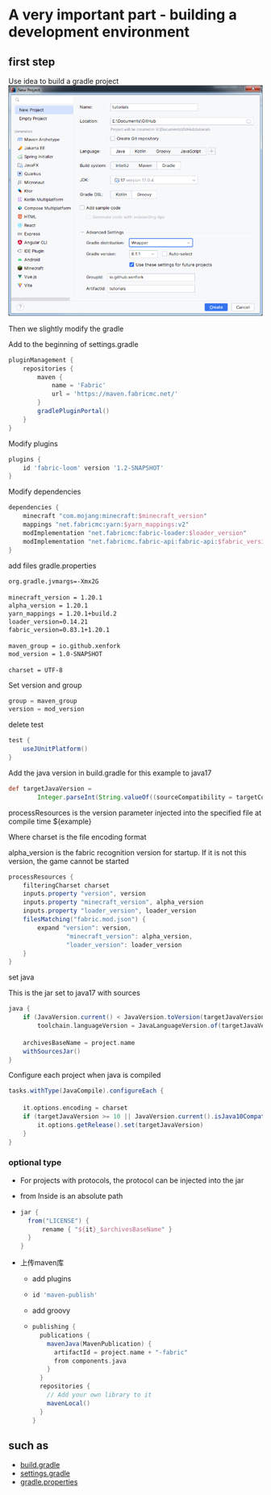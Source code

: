 # A very important part - building a development environment

## first step

Use idea to build a gradle project
![create project](../icon/create_program.png)

Then we slightly modify the gradle

Add to the beginning of settings.gradle
```groovy
pluginManagement {
    repositories {
        maven {
            name = 'Fabric'
            url = 'https://maven.fabricmc.net/'
        }
        gradlePluginPortal()
    }
}
```

Modify plugins
```groovy
plugins {
    id 'fabric-loom' version '1.2-SNAPSHOT'
}
```

Modify dependencies
```groovy
dependencies {
    minecraft "com.mojang:minecraft:$minecraft_version"
    mappings "net.fabricmc:yarn:$yarn_mappings:v2"
    modImplementation "net.fabricmc:fabric-loader:$loader_version"
    modImplementation "net.fabricmc.fabric-api:fabric-api:$fabric_version"
}
```

add files gradle.properties
```properties
org.gradle.jvmargs=-Xmx2G

minecraft_version = 1.20.1
alpha_version = 1.20.1
yarn_mappings = 1.20.1+build.2
loader_version=0.14.21
fabric_version=0.83.1+1.20.1

maven_group = io.github.xenfork
mod_version = 1.0-SNAPSHOT

charset = UTF-8
```

Set version and group
```groovy
group = maven_group
version = mod_version
```

delete test
```groovy
test {
    useJUnitPlatform()
}
```

Add the java version in build.gradle for this example to java17
```groovy
def targetJavaVersion =
        Integer.parseInt(String.valueOf((sourceCompatibility = targetCompatibility = JavaVersion.VERSION_17)))
```

processResources is the version parameter injected into the specified file at compile time ${example}

Where charset is the file encoding format

alpha_version is the fabric recognition version for startup. If it is not this version, the game cannot be started
```groovy
processResources {
    filteringCharset charset
    inputs.property "version", version
    inputs.property "minecraft_version", alpha_version
    inputs.property "loader_version", loader_version
    filesMatching("fabric.mod.json") {
        expand "version": version,
                "minecraft_version": alpha_version,
                "loader_version": loader_version
    }
}
```

set java

This is the jar set to java17 with sources
```groovy
java {
    if (JavaVersion.current() < JavaVersion.toVersion(targetJavaVersion))
        toolchain.languageVersion = JavaLanguageVersion.of(targetJavaVersion)

    archivesBaseName = project.name
    withSourcesJar()
}
```

Configure each project when java is compiled
```groovy
tasks.withType(JavaCompile).configureEach {
    
    it.options.encoding = charset
    if (targetJavaVersion >= 10 || JavaVersion.current().isJava10Compatible()) {
        it.options.getRelease().set(targetJavaVersion)
    }
}
```

### optional type

- For projects with protocols, the protocol can be injected into the jar

- from Inside is an absolute path

- ```groovy
  jar {
    from("LICENSE") {
        rename { "${it}_$archivesBaseName" }
    }
  }
- 上传maven库
    - add plugins 
    - ```groovy
      id 'maven-publish'
    - add groovy
    - ```groovy
      publishing {
        publications {
          mavenJava(MavenPublication) {
            artifactId = project.name + "-fabric"
            from components.java
          }
        }
        repositories {
          // Add your own library to it
          mavenLocal()
        }
      }

## such as
- [build.gradle](../tutorials/build.gradle)
- [settings.gradle](../tutorials/settings.gradle)
- [gradle.properties](../tutorials/gradle.properties)
